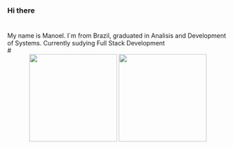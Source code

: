 ### Hi there
#
<div> 
  My name is Manoel. I`m from Brazil, graduated in Analisis and Development of Systems. Currently sudying Full Stack Development
</div>
#
<div style="display: inline_block" align="center">
  <a href="https://github.com/monteiromanoel"></a>
  <img height="200px" src="https://github-readme-stats.vercel.app/api?username=monteiromanoel&show_icons=true&theme=gruvbox"/>
  <img height="200px" src="https://github-readme-stats.vercel.app/api/top-langs/?username=monteiromanoel&layout=donut&theme=gruvbox"/>
  
  
</div>

